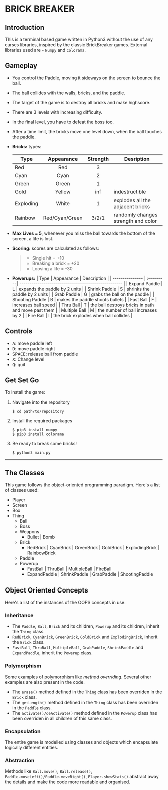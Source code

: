 # BRICK BREAKER

## Introduction

This is a terminal based game written in Python3 without the use of any curses libraries, inspired by the classic BrickBreaker games.
External libraries used are - `Numpy` and `Colorama`.

## Gameplay

- You control the Paddle, moving it sideways on the screen to bounce the ball.
- The ball collides with the walls, bricks, and the paddle.
- The target of the game is to destroy all bricks and make highscore.
- There are 3 levels with increasing difficulty.
- In the final level, you have to defeat the boss too.
- After a time limit, the bricks move one level down, when the ball touches the paddle.
- **Bricks:** types:

  | Type      |   Appearance   | Strength | Desription                          |
  | --------- | :------------: | :------: | ----------------------------------- |
  | Red       |      Red       |    3     |                                     |
  | Cyan      |      Cyan      |    2     |                                     |
  | Green     |     Green      |    1     |                                     |
  | Gold      |     Yellow     |   inf    | indestructible                      |
  | Exploding |     White      |    1     | explodes all the adjacent bricks    |
  | Rainbow   | Red/Cyan/Green |  3/2/1   | randomly changes strength and color |

- **Max Lives = 5**, whenever you miss the ball towards the bottom of the screen, a life is lost.
- **Scoring:** scores are calculated as follows:

  > - Single hit = +10
  > - Breaking a brick = +20
  > - Loosing a life = -30

- **Powerups:**
  | Type            | Appearance | Description                                         |
  | --------------- | :--------: | --------------------------------------------------- |
  | Expand Paddle   |     L      | expands the paddle by 2 units                       |
  | Shrink Paddle   |     S      | shrinks the paddle by 2 units                       |
  | Grab Paddle     |     G      | grabs the ball on the paddle                        |
  | Shooting Paddle |     B      | makes the paddle shoots bullets                     |
  | Fast Ball       |     F      | increases ball speed                                |
  | Thru Ball       |     T      | the ball destroys bricks in path and move past them |
  | Multiple Ball   |     M      | the number of ball increases by 2                   |
  | Fire Ball       |     I      | the brick explodes when ball collides               |

## Controls

- <kbd>A</kbd>: move paddle left
- <kbd>D</kbd>: move paddle right
- <kbd>SPACE</kbd>: release ball from paddle
- <kbd>X</kbd>: Change level
- <kbd>Q</kbd>: quit

## Get Set Go

To install the game:

1. Navigate into the repository

   ```(shell)
   $ cd path/to/repository
   ```

2. Install the required packages

   ```(shell)
   $ pip3 install numpy
   $ pip3 install colorama
   ```

3. Be ready to break some bricks!

   ```(shell)
   $ python3 main.py
   ```

---

## The Classes

This game follows the object-oriented programming paradigm. Here's a list of classes used:

- Player
- Screen
- Box
- Thing
  - Ball
  - Boss
  - Weapons
    - Bullet | Bomb
  - Brick
    - RedBrick | CyanBrick | GreenBrick | GoldBrick | ExplodingBrick | RainbowBrick
  - Paddle
  - Powerup
    - FastBall | ThruBall | MultipleBall | FireBall
    - ExpandPaddle | ShrinkPaddle | GrabPaddle | ShootingPaddle

## Object Oriented Concepts

Here's a list of the instances of the OOPS concepts in use:

### Inheritance

- The `Paddle`, `Ball`, `Brick` and its children, `Powerup` and its children, inherit the `Thing` class.
- `RedBrick`, `CyanBrick`, `GreenBrick`, `GoldBrick` and `ExplodingBrick`, inherit the `Brick` class.
- `FastBall`, `ThruBall`, `MultipleBall`, `GrabPaddle`, `ShrinkPaddle` and `ExpandPaddle`, inherit the `Powerup` class.

### Polymorphism

Some examples of polymorphism like _method overriding_. Several other examples are also present in the code.

- The `erase()` method defined in the `Thing` class has been overriden in the `Brick` class.
- The `getLength()` method defined in the `Thing` class has been overriden in the `Paddle` class.
- The `activate()/deActivate()` method defined in the `Powerup` class has been overriden in all children of this same class.

### Encapsulation

The entire game is modelled using classes and objects which encapsulate logically different entities.

### Abstraction

Methods like `Ball.move()`, `Ball.release()`, `Paddle.moveLeft()/Paddle.moveRight()`, `Player.showStats()` abstract away the details and make the code more readable and organised.
